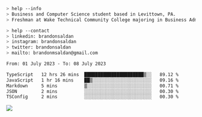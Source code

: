 ````bash
> help --info
> Business and Computer Science student based in Levittown, PA.
> Freshman at Wake Technical Community College majoring in Business Administration.
````

````bash
> help --contact
> linkedin: brandonsaldan
> instagram: brandonsaldan
> twitter: brandonsaldan
> mailto: brandonmsaldan@gmail.com
````

<!--START_SECTION:waka-->

```txt
From: 01 July 2023 - To: 08 July 2023

TypeScript   12 hrs 26 mins  ██████████████████████▒░░   89.12 %
JavaScript   1 hr 16 mins    ██▒░░░░░░░░░░░░░░░░░░░░░░   09.16 %
Markdown     5 mins          ▒░░░░░░░░░░░░░░░░░░░░░░░░   00.71 %
JSON         2 mins          ░░░░░░░░░░░░░░░░░░░░░░░░░   00.30 %
TSConfig     2 mins          ░░░░░░░░░░░░░░░░░░░░░░░░░   00.30 %
```

<!--END_SECTION:waka-->

![](https://komarev.com/ghpvc/?username=brandonsaldan&color=6A8AFF)
